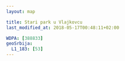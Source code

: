 ```yaml
---
layout: map

title: Stari park u Vlajkovcu
last_modified_at: 2018-05-17T00:48:11+02:00

WDPA: [388833]
geoSrbija:
  L1_183: [53]
---
```

